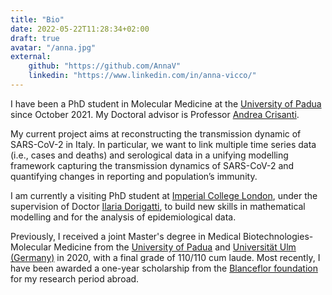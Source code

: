 ```yaml
---
title: "Bio"
date: 2022-05-22T11:28:34+02:00
draft: true
avatar: "/anna.jpg"
external: 
    github: "https://github.com/AnnaV"
    linkedin: "https://www.linkedin.com/in/anna-vicco/" 
---
```


I have been a PhD student in Molecular Medicine at the [University of Padua](https://www.unipd.it) since October 2021. My Doctoral advisor is Professor [Andrea Crisanti](https://www.imperial.ac.uk/people/a.drcrisanti). 

My current project aims at reconstructing the transmission dynamic of SARS-CoV-2 in Italy. In particular, we want to link multiple time series data (i.e., cases and deaths) and serological data in a unifying modelling framework capturing the transmission dynamics of SARS-CoV-2 and quantifying changes in reporting and population’s immunity.

 I am currently a visiting PhD student at [Imperial College London](https://www.imperial.ac.uk/), under the supervision of Doctor [Ilaria Dorigatti](https://www.imperial.ac.uk/people/i.dorigatti), to build new skills in mathematical modelling and for the analysis of epidemiological data. 
 
Previously, I received a joint Master's degree in Medical Biotechnologies-Molecular Medicine from the [University of Padua](https://www.unipd.it) and [Universität Ulm (Germany)](https://www.uni-ulm.de/en/)  in 2020, with a final grade of 110/110 cum laude. Most recently, I have been awarded a one-year scholarship from the [Blanceflor foundation](https://blanceflor.se/the-foundation-2/) for my research period abroad.



